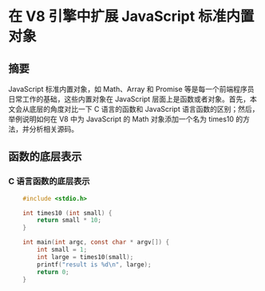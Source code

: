 # 在 V8 引擎中扩展 JavaScript 标准内置对象
## 摘要
JavaScript 标准内置对象，如 Math、Array 和 Promise 等是每一个前端程序员日常工作的基础，这些内置对象在 JavaScript 层面上是函数或者对象。首先，本文会从底层的角度对比一下 C 语言的函数和 JavaScript 语言函数的区别；然后，举例说明如何在 V8 中为 JavaScript 的 Math 对象添加一个名为 times10 的方法，并分析相关源码。
## 函数的底层表示
### C 语言函数的底层表示


```c
    #include <stdio.h>

    int times10 (int small) {
        return small * 10;
    }

    int main(int argc, const char * argv[]) {
        int small = 1;
        int large = times10(small);
        printf("result is %d\n", large);
        return 0;
    }
```



